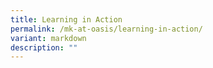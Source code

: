 ```yaml
---
title: Learning in Action
permalink: /mk-at-oasis/learning-in-action/
variant: markdown
description: ""
---
```

